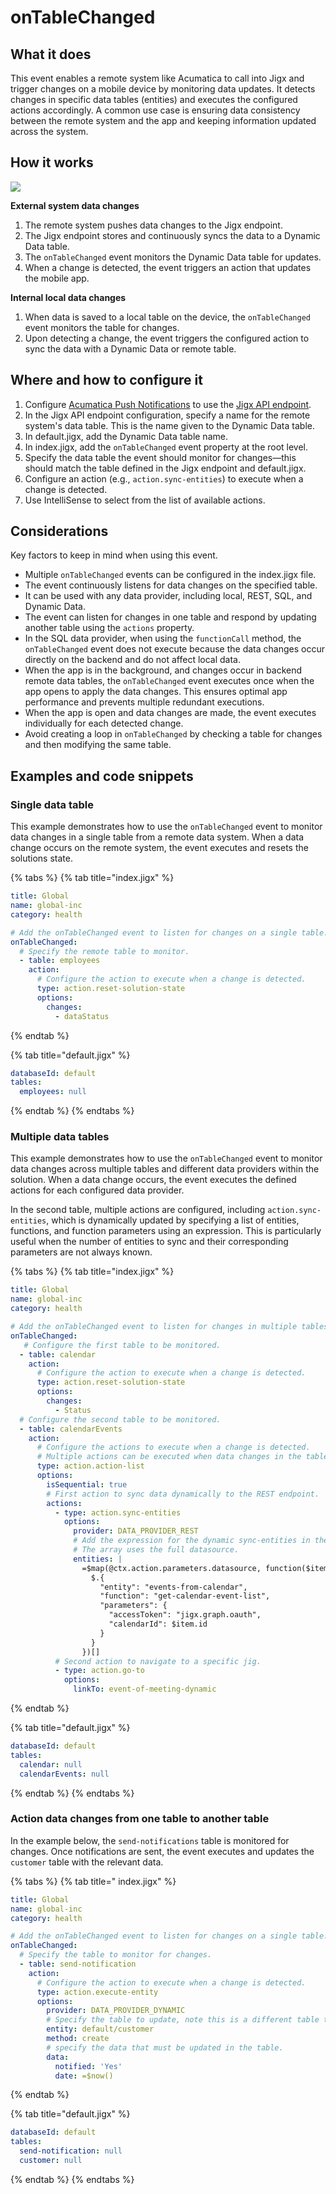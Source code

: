 # onTableChanged

## What it does

This event enables a remote system like Acumatica to call into Jigx and trigger changes on a mobile device by monitoring data updates. It detects changes in specific data tables (entities) and executes the configured actions accordingly. A common use case is ensuring data consistency between the remote system and the app and keeping information updated across the system.

## How it works

![](https://archbee-image-uploads.s3.amazonaws.com/0TQnKgJpsWhT3gQzQOhdY-kY-lpInKQ8HXoX07BLTSA-20250320-085318.png)

**External system data changes**

1. The remote system pushes data changes to the Jigx endpoint.
2. The Jigx endpoint stores and continuously syncs the data to a Dynamic Data table.
3. The `onTableChanged` event monitors the Dynamic Data table for updates.
4. When a change is detected, the event triggers an action that updates the mobile app.

**Internal local data changes**

1. When data is saved to a local table on the device, the `onTableChanged` event monitors the table for changes.
2. Upon detecting a change, the event triggers the configured action to sync the data with a Dynamic Data or remote table.

## Where and how to configure it

1. Configure [Acumatica Push Notifications](<onTableChange/Acumatica Push Notifications.md>) to use the [Jigx API endpoint](<onTableChange/Acumatica Push Notifications.md>).
2. In the Jigx API endpoint configuration, specify a name for the remote system's data table. This is the name given to the Dynamic Data table.
3. In default.jigx, add the Dynamic Data table name.
4. In index.jigx, add the `onTableChanged` event property at the root level.
5. Specify the data table the event should monitor for changes—this should match the table defined in the Jigx endpoint and default.jigx.
6. Configure an action (e.g., `action.sync-entities`) to execute when a change is detected.
7. Use IntelliSense to select from the list of available actions.

## Considerations

Key factors to keep in mind when using this event.

* Multiple `onTableChanged` events can be configured in the index.jigx file.
* The event continuously listens for data changes on the specified table.
* It can be used with any data provider, including local, REST, SQL, and Dynamic Data.
* The event can listen for changes in one table and respond by updating another table using the `actions` property.
* In the SQL data provider, when using the `functionCall` method, the `onTableChanged` event does not execute because the data changes occur directly on the backend and do not affect local data.
* When the app is in the background, and changes occur in backend remote data tables, the `onTableChanged` event executes once when the app opens to apply the data changes. This ensures optimal app performance and prevents multiple redundant executions.
* When the app is open and data changes are made, the event executes individually for each detected change.
* Avoid creating a loop in `onTableChanged` by checking a table for changes and then modifying the same table.

## Examples and code snippets

### Single data table

This example demonstrates how to use the `onTableChanged` event to monitor data changes in a single table from a remote data system. When a data change occurs on the remote system, the event executes and resets the solutions state.

{% tabs %}
{% tab title="index.jigx" %}
```yaml
title: Global
name: global-inc
category: health

# Add the onTableChanged event to listen for changes on a single table.
onTableChanged:
  # Specify the remote table to monitor.
  - table: employees
    action: 
      # Configure the action to execute when a change is detected.
      type: action.reset-solution-state
      options:
        changes:
          - dataStatus                
```
{% endtab %}

{% tab title="default.jigx" %}
```yaml
databaseId: default
tables:
  employees: null
```
{% endtab %}
{% endtabs %}

### Multiple data tables

This example demonstrates how to use the `onTableChanged` event to monitor data changes across multiple tables and different data providers within the solution. When a data change occurs, the event executes the defined actions for each configured data provider.

In the second table, multiple actions are configured, including `action.sync-entities`, which is dynamically updated by specifying a list of entities, functions, and function parameters using an expression. This is particularly useful when the number of entities to sync and their corresponding parameters are not always known.&#x20;

{% tabs %}
{% tab title="index.jigx" %}
```yaml
title: Global
name: global-inc
category: health

# Add the onTableChanged event to listen for changes in multiple tables.
onTableChanged:
   # Configure the first table to be monitored.
  - table: calendar
    action: 
      # Configure the action to execute when a change is detected.
      type: action.reset-solution-state
      options:
        changes:
          - Status   
  # Configure the second table to be monitored.        
  - table: calendarEvents
    action: 
      # Configure the actions to execute when a change is detected. 
      # Multiple actions can be executed when data changes in the table.
      type: action.action-list
      options:
        isSequential: true
        # First action to sync data dynamically to the REST endpoint.
        actions:  
          - type: action.sync-entities
            options:
              provider: DATA_PROVIDER_REST
              # Add the expression for the dynamic sync-entities in the specified format. 
              # The array uses the full datasource.    
              entities: |
                =$map(@ctx.action.parameters.datasource, function($item) {
                  $.{
                    "entity": "events-from-calendar",
                    "function": "get-calendar-event-list",
                    "parameters": {
                      "accessToken": "jigx.graph.oauth",
                      "calendarId": $item.id
                    }
                  }
                })[]
          # Second action to navigate to a specific jig.      
          - type: action.go-to
            options:
              linkTo: event-of-meeting-dynamic
```
{% endtab %}

{% tab title="default.jigx" %}
```yaml
databaseId: default
tables:
  calendar: null
  calendarEvents: null
```
{% endtab %}
{% endtabs %}

### Action data changes from one table to another table

In the example below, the `send-notifications` table is monitored for changes. Once notifications are sent, the event executes and updates the `customer` table with the relevant data.

{% tabs %}
{% tab title=" index.jigx" %}
```yaml
title: Global
name: global-inc
category: health

# Add the onTableChanged event to listen for changes on a single table.
onTableChanged:
  # Specify the table to monitor for changes.
  - table: send-notification
    action: 
      # Configure the action to execute when a change is detected. 
      type: action.execute-entity
      options:
        provider: DATA_PROVIDER_DYNAMIC
        # Specify the table to update, note this is a different table to the table monitored. 
        entity: default/customer
        method: create
        # specify the data that must be updated in the table.
        data:
          notified: 'Yes'
          date: =$now()
```


{% endtab %}

{% tab title="default.jigx" %}
```yaml
databaseId: default
tables:
  send-notification: null
  customer: null
```
{% endtab %}
{% endtabs %}
